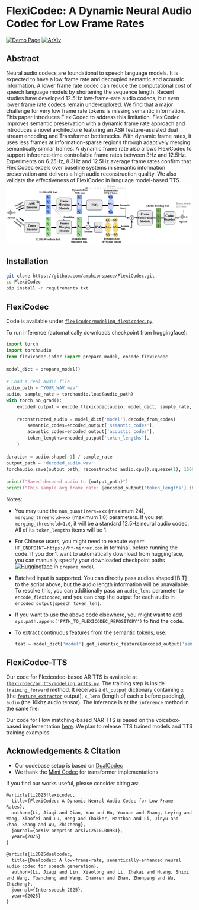 # FlexiCodec: A Dynamic Neural Audio Codec for Low Frame Rates

[![Demo Page](https://img.shields.io/badge/GitHub.io-Demo_Page-blue?logo=Github&style=flat-square)](https://flexicodec.github.io/)
[![ArXiv](https://img.shields.io/badge/arXiv-PDF-green?logo=arxiv&style=flat-square)](https://arxiv.org/abs/2510.00981)


## Abstract
Neural audio codecs are foundational to speech language models. It is expected to have a low frame rate and decoupled semantic and acoustic information. A lower frame rate codec can reduce the computational cost of speech language models by shortening the sequence length. Recent studies have developed 12.5Hz low-frame-rate audio codecs, but even lower frame rate codecs remain underexplored. We find that a major challenge for very low frame rate tokens is missing semantic information. This paper introduces FlexiCodec to address this limitation. FlexiCodec improves semantic preservation with a dynamic frame rate approach and introduces a novel architecture featuring an ASR feature-assisted dual stream encoding and Transformer bottlenecks. With dynamic frame rates, it uses less frames at information-sparse regions through adaptively merging semantically similar frames. A dynamic frame rate also allows FlexiCodec to support inference-time controllable frame rates between 3Hz and 12.5Hz. Experiments on 6.25Hz, 8.3Hz and 12.5Hz average frame rates confirm that FlexiCodec excels over baseline systems in semantic information preservation and delivers a high audio reconstruction quality. We also validate the effectiveness of FlexiCodec in language model-based TTS.
![](.github/flexicodec.png)

## Installation
```bash
git clone https://github.com/amphionspace/FlexiCodec.git
cd FlexiCodec
pip install -r requirements.txt
```
<!-- # pip install -e . -->

## FlexiCodec
Code is available under [`flexicodec/modeling_flexicodec.py`](flexicodec/modeling_flexicodec.py). 

To run inference (automatically downloads checkpoint from huggingface):
```python
import torch
import torchaudio
from flexicodec.infer import prepare_model, encode_flexicodec

model_dict = prepare_model()
  
# Load a real audio file
audio_path = "YOUR_WAV.wav"
audio, sample_rate = torchaudio.load(audio_path)
with torch.no_grad():
    encoded_output = encode_flexicodec(audio, model_dict, sample_rate, num_quantizers=8, merging_threshold=0.91)
    
    reconstructed_audio = model_dict['model'].decode_from_codes(
        semantic_codes=encoded_output['semantic_codes'],
        acoustic_codes=encoded_output['acoustic_codes'],
        token_lengths=encoded_output['token_lengths'],
    )

duration = audio.shape[-1] / sample_rate
output_path = 'decoded_audio.wav'
torchaudio.save(output_path, reconstructed_audio.cpu().squeeze(1), 16000)

print(f"Saved decoded audio to {output_path}")
print(f"This sample avg frame rate: {encoded_output['token_lengths'].shape[-1] / duration:.4f} frames/sec")
```

Notes:
- You may tune the `num_quantizers=xxx` (maximum 24), `merging_threshold=xxx` (maximum 1.0) parameters. If you set `merging_threshold=1.0`, it will be a standard 12.5Hz neural audio codec. All of its `token_lengths` items will be 1. 

- For Chinese users, you might need to execute `export HF_ENDPOINT=https://hf-mirror.com` in terminal, before running the code. If you don't want to automatically download from huggingface, you can manually specify your downloaded checkpoint paths [![Huggingface](https://img.shields.io/badge/huggingface-yellow?logo=huggingface&style=flat-square)](https://huggingface.co/jiaqili3/flexicodec/tree/main) in `prepare_model`. 


- Batched input is supported. You can directly pass audios shaped [B,T] to the script above, but the audio length information will be unavailable.
To resolve this, you can additionally pass an `audio_lens` parameter to `encode_flexicodec`, and you can crop the output for each audio in `encoded_output[speech_token_len]`. 

- If you want to use the above code elsewhere, you might want to add `sys.path.append('PATH_TO_FLEXICODEC_REPOSITORY')` to find the code.

- To extract continuous features from the semantic tokens, use:
  ```python
  feat = model_dict['model'].get_semantic_feature(encoded_output['semantic_codes'])
  ```

## FlexiCodec-TTS
Our code for Flexicodec-based AR TTS is available at [`flexicodec/ar_tts/modeling_artts.py`](flexicodec/ar_tts/modeling_artts.py). The training step is inside `training_forward` method. It receives a `dl_output` dictionary containing `x` (the [`feature_extractor`](flexicodec/infer.py#L50) output), `x_lens` (length of each x before padding), `audio` (the 16khz audio tensor). The inference is at the `inference` method in the same file.

Our code for Flow matching-based NAR TTS is based on the voicebox-based implementation [here](https://github.com/jiaqili3/DualCodec/tree/main/dualcodec/model_tts/voicebox).
We plan to release TTS trained models and TTS training examples.

## Acknowledgements & Citation
- Our codebase setup is based on [DualCodec](https://github.com/jiaqili3/DualCodec)
- We thank the [Mimi Codec](https://github.com/kyutai-labs/moshi) for transformer implementations

If you find our works useful, please consider citing as:
```biblatex
@article{li2025flexicodec,
  title={FlexiCodec: A Dynamic Neural Audio Codec for Low Frame Rates},
  author={Li, Jiaqi and Qian, Yao and Hu, Yuxuan and Zhang, Leying and Wang, Xiaofei and Lu, Heng and Thakker, Manthan and Li, Jinyu and Zhao, Shang and Wu, Zhizheng},
  journal={arXiv preprint arXiv:2510.00981},
  year={2025}
}

@article{li2025dualcodec,
  title={Dualcodec: A low-frame-rate, semantically-enhanced neural audio codec for speech generation},
  author={Li, Jiaqi and Lin, Xiaolong and Li, Zhekai and Huang, Shixi and Wang, Yuancheng and Wang, Chaoren and Zhan, Zhenpeng and Wu, Zhizheng},
  journal={Interspeech 2025},
  year={2025}
}
```